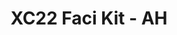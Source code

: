 ---
title: XC22 Faci Kit - AH
redirect_to: https://drive.google.com/drive/folders/1v1j4-PuOz49i9v6zRSLJojbUAIgUtpD6?usp=sharing
redirect_from: 
  - /XC22_AH_FaciKit
  - /xc22_ah_facikit
---